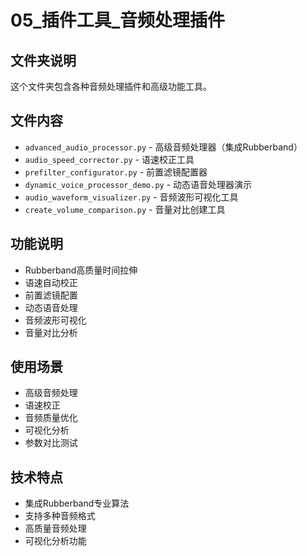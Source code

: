 # 05_插件工具_音频处理插件

## 文件夹说明
这个文件夹包含各种音频处理插件和高级功能工具。

## 文件内容
- `advanced_audio_processor.py` - 高级音频处理器（集成Rubberband）
- `audio_speed_corrector.py` - 语速校正工具
- `prefilter_configurator.py` - 前置滤镜配置器
- `dynamic_voice_processor_demo.py` - 动态语音处理器演示
- `audio_waveform_visualizer.py` - 音频波形可视化工具
- `create_volume_comparison.py` - 音量对比创建工具

## 功能说明
- Rubberband高质量时间拉伸
- 语速自动校正
- 前置滤镜配置
- 动态语音处理
- 音频波形可视化
- 音量对比分析

## 使用场景
- 高级音频处理
- 语速校正
- 音频质量优化
- 可视化分析
- 参数对比测试

## 技术特点
- 集成Rubberband专业算法
- 支持多种音频格式
- 高质量音频处理
- 可视化分析功能
